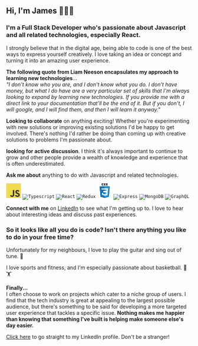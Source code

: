 ## Hi, I'm James 👨🏼‍💻 

### I'm a Full Stack Developer who's passionate about Javascript and all related technologies, especially React. ###

I strongly believe that in the digital age, being able to code is one of the best ways to express yourself creatively. I love taking an idea or concept and turning it into an amazing user experience.

**The following quote from Liam Neeson encapsulates my approach to learning new technologies**...  
*"I don't know who you are, and I don't know what you do. I don’t have money, but what I do have are a very particular set of skills that I'm always looking to expand by learning new technologies. If you provide me with a direct link to your documentation that'll be the end of it. But if you don't, I will google, and I will find them, and then I will learn it anyway."*


**Looking to collaborate** on anything exciting! Whether you're experimenting with new solutions or improving existing solutions I'd be happy to get involved. There's nothing I'd rather be doing than coming up with creative solutions to problems I'm passionate about.

**looking for active discussion**. I think it's always important to continue to grow and other people provide a wealth of knowledge and experience that is often underestimated. 

**Ask me about** anything to do with Javascript and related technologies.

<code><img height="40" alt="Javascript" src="https://raw.githubusercontent.com/github/explore/80688e429a7d4ef2fca1e82350fe8e3517d3494d/topics/javascript/javascript.png"></code>
<code><img height="40" alt="Typescript" src="https://upload.wikimedia.org/wikipedia/commons/4/4c/Typescript_logo_2020.svg"></code>
<code><img height="40" alt="React" src="https://cdn.freebiesupply.com/logos/large/2x/react-1-logo-png-transparent.png"></code>
<code><img height="40" alt="Redux" src="https://encrypted-tbn0.gstatic.com/images?q=tbn:ANd9GcTKcY-N3pDkxoX1ugnQT1_t5VraW9Uq4bpgbw&usqp=CAU"></code>
<code><img height="40" alt="CSS" src="https://raw.githubusercontent.com/github/explore/80688e429a7d4ef2fca1e82350fe8e3517d3494d/topics/css/css.png"></code>
<code><img height="40" alt="Express" src="https://hackr.io/tutorials/learn-express-js/logo/logo-express-js?ver=1557508379"></code>
<code><img height="40" alt="MongoDB" src="https://w1.pngwing.com/pngs/104/466/png-transparent-mongodb-logo-database-nosql-postgresql-mysql-green-text-line.png"></code>
<code><img height="40" alt="GraphQL" src="https://montykamath.files.wordpress.com/2018/02/graphql.png?w=210&h=210"></code>

**Connect with me** on [LinkedIn](https://www.linkedin.com/in/jmpoulton33/) to see what I'm getting up to. I love to hear about interesting ideas and discuss past experiences. 

### So it looks like all you do is code? Isn't there anything you like to do in your free time?  
Unfortunately for my neighbours, I love to play the guitar and sing out of tune. 🎸     

I love sports and fitness, and I'm especially passionate about basketball.  🏀 🏋     

 **Finally...**     
I often choose to work on projects which cater to a niche group of users. I find that the tech industry is great at appealing to the largest possible audience, but there's something to be said for developing a more targeted user experience that tackles a specific issue.  **Nothing makes me happier than knowing that something I've built is helping make someone else's day easier.** 

[Click here](https://www.linkedin.com/in/jmpoulton33/) to go straight to my LinkedIn profile. Don't be a stranger!
